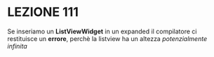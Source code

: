 # LEZIONE 111

Se inseriamo un **ListViewWidget** in un expanded il compilatore ci restituisce un **errore**, 
perchè la listview ha un altezza *potenzialmente infinita*

